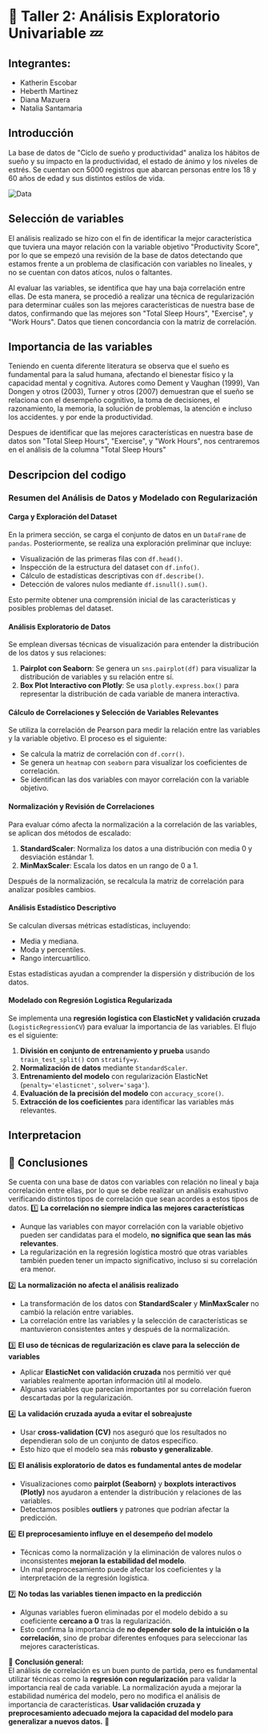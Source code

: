 # 🌙 Taller 2: Análisis Exploratorio Univariable 💤

## Integrantes:

- Katherin Escobar
- Heberth Martinez
- Diana Mazuera
- Natalia Santamaria

## Introducción
La base de datos de "Ciclo de sueño y productividad" analiza los hábitos de sueño y su impacto en la productividad, el estado de ánimo y los niveles de estrés. 
Se cuentan ocn 5000 registros que abarcan personas entre los 18 y 60 años de edad y sus distintos estilos de vida.

![Data](assets/Data_descrip.PNG)

## Selección de variables
El análisis realizado se hizo con el fin de identificar la mejor característica que tuviera una mayor relación con la variable objetivo "Productivity Score", por lo que se empezó una revisión de la base de datos detectando que estamos frente a un problema de clasificación con variables no lineales, y no se cuentan con datos atícos, nulos o faltantes.

Al evaluar las variables, se identifica que hay una baja correlación entre ellas. De esta manera, se procedió a realizar una técnica de regularización para determinar cuáles son las mejores características de nuestra base de datos, confirmando que las mejores son "Total Sleep Hours", "Exercise", y "Work Hours". Datos que tienen concordancia con la matriz de correlación.

## Importancia de las variables
Teniendo en cuenta diferente literatura se observa que el sueño es fundamental para la salud humana, afectando el bienestar físico y la capacidad mental y cognitiva. Autores como Dement y Vaughan (1999), Van Dongen y otros (2003), Turner y otros (2007) demuestran que el sueño se relaciona con el desempeño cognitivo, la toma de decisiones, el razonamiento, la memoria, la solución de problemas, la atención e incluso los accidentes. y por ende la productividad.


Despues de identificar que las mejores características en nuestra base de datos son "Total Sleep Hours", "Exercise", y "Work Hours", nos centraremos en el análisis de la columna "Total Sleep Hours"

## Descripcion del codigo

### Resumen del Análisis de Datos y Modelado con Regularización

#### Carga y Exploración del Dataset

En la primera sección, se carga el conjunto de datos en un `DataFrame` de `pandas`. Posteriormente, se realiza una exploración preliminar que incluye:

- Visualización de las primeras filas con `df.head()`.
- Inspección de la estructura del dataset con `df.info()`.
- Cálculo de estadísticas descriptivas con `df.describe()`.
- Detección de valores nulos mediante `df.isnull().sum()`.

Esto permite obtener una comprensión inicial de las características y posibles problemas del dataset.

#### Análisis Exploratorio de Datos

Se emplean diversas técnicas de visualización para entender la distribución de los datos y sus relaciones:

1. **Pairplot con Seaborn**: Se genera un `sns.pairplot(df)` para visualizar la distribución de variables y su relación entre sí.
2. **Box Plot Interactivo con Plotly**: Se usa `plotly.express.box()` para representar la distribución de cada variable de manera interactiva.

#### Cálculo de Correlaciones y Selección de Variables Relevantes

Se utiliza la correlación de Pearson para medir la relación entre las variables y la variable objetivo. El proceso es el siguiente:

- Se calcula la matriz de correlación con `df.corr()`.
- Se genera un `heatmap` con `seaborn` para visualizar los coeficientes de correlación.
- Se identifican las dos variables con mayor correlación con la variable objetivo.

#### Normalización y Revisión de Correlaciones

Para evaluar cómo afecta la normalización a la correlación de las variables, se aplican dos métodos de escalado:

1. **StandardScaler**: Normaliza los datos a una distribución con media 0 y desviación estándar 1.
2. **MinMaxScaler**: Escala los datos en un rango de 0 a 1.

Después de la normalización, se recalcula la matriz de correlación para analizar posibles cambios.

#### Análisis Estadístico Descriptivo

Se calculan diversas métricas estadísticas, incluyendo:

- Media y mediana.
- Moda y percentiles.
- Rango intercuartílico.

Estas estadísticas ayudan a comprender la dispersión y distribución de los datos.

#### Modelado con Regresión Logística Regularizada

Se implementa una **regresión logística con ElasticNet y validación cruzada** (`LogisticRegressionCV`) para evaluar la importancia de las variables. El flujo es el siguiente:

1. **División en conjunto de entrenamiento y prueba** usando `train_test_split()` con `stratify=y`.
2. **Normalización de datos** mediante `StandardScaler`.
3. **Entrenamiento del modelo** con regularización ElasticNet (`penalty='elasticnet'`, `solver='saga'`).
4. **Evaluación de la precisión del modelo** con `accuracy_score()`.
5. **Extracción de los coeficientes** para identificar las variables más relevantes.

## Interpretacion

## 📌 Conclusiones

Se cuenta con una base de datos con variables con relación no lineal y baja correlación entre ellas, por lo que se debe realizar un análisis exahustivo verificando distintos tipos de correlación que sean acordes a estos tipos de datos. 
1️⃣ **La correlación no siempre indica las mejores características**

- Aunque las variables con mayor correlación con la variable objetivo pueden ser candidatas para el modelo, **no significa que sean las más relevantes**.
- La regularización en la regresión logística mostró que otras variables también pueden tener un impacto significativo, incluso si su correlación era menor.

2️⃣ **La normalización no afecta el análisis realizado**

- La transformación de los datos con **StandardScaler** y **MinMaxScaler** no cambió la relación entre variables.
- La correlación entre las variables y la selección de características se mantuvieron consistentes antes y después de la normalización.

3️⃣ **El uso de técnicas de regularización es clave para la selección de variables**

- Aplicar **ElasticNet con validación cruzada** nos permitió ver qué variables realmente aportan información útil al modelo.
- Algunas variables que parecían importantes por su correlación fueron descartadas por la regularización.

4️⃣ **La validación cruzada ayuda a evitar el sobreajuste**

- Usar **cross-validation (CV)** nos aseguró que los resultados no dependieran solo de un conjunto de datos específico.
- Esto hizo que el modelo sea más **robusto y generalizable**.

5️⃣ **El análisis exploratorio de datos es fundamental antes de modelar**

- Visualizaciones como **pairplot (Seaborn)** y **boxplots interactivos (Plotly)** nos ayudaron a entender la distribución y relaciones de las variables.
- Detectamos posibles **outliers** y patrones que podrían afectar la predicción.

6️⃣ **El preprocesamiento influye en el desempeño del modelo**

- Técnicas como la normalización y la eliminación de valores nulos o inconsistentes **mejoran la estabilidad del modelo**.
- Un mal preprocesamiento puede afectar los coeficientes y la interpretación de la regresión logística.

7️⃣ **No todas las variables tienen impacto en la predicción**

- Algunas variables fueron eliminadas por el modelo debido a su coeficiente **cercano a 0** tras la regularización.
- Esto confirma la importancia de **no depender solo de la intuición o la correlación**, sino de probar diferentes enfoques para seleccionar las mejores características.

🔎 **Conclusión general:**  
El análisis de correlación es un buen punto de partida, pero es fundamental utilizar técnicas como la **regresión con regularización** para validar la importancia real de cada variable. La normalización ayuda a mejorar la estabilidad numérica del modelo, pero no modifica el análisis de importancia de características. **Usar validación cruzada y preprocesamiento adecuado mejora la capacidad del modelo para generalizar a nuevos datos.** 🚀
